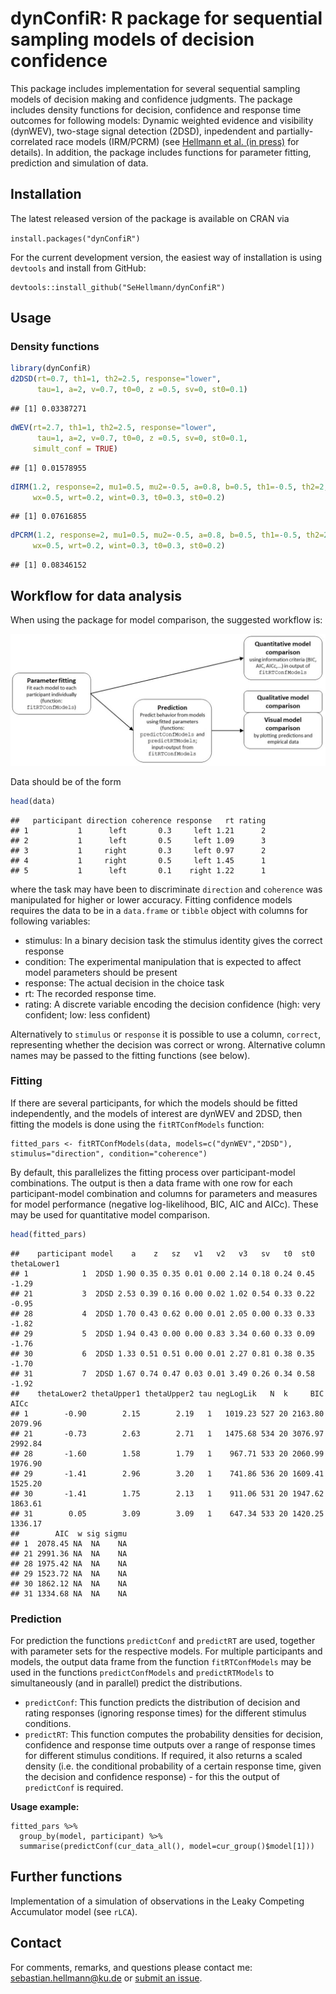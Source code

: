 # dynConfiR: R package for sequential sampling models of decision confidence

This package includes implementation for several sequential sampling
models of decision making and confidence judgments. The package includes
density functions for decision, confidence and response time outcomes
for following models: Dynamic weighted evidence and visibility (dynWEV),
two-stage signal detection (2DSD), inpedendent and partially-correlated
race models (IRM/PCRM) (see [Hellmann et al. (in
press)](https://osf.io/9jfqr) for details). In addition, the package
includes functions for parameter fitting, prediction and simulation of
data.

## Installation

The latest released version of the package is available on CRAN via

`install.packages("dynConfiR")`

For the current development version, the easiest way of installation is
using `devtools` and install from GitHub:

    devtools::install_github("SeHellmann/dynConfiR")

## Usage

### Density functions

``` r
library(dynConfiR)
d2DSD(rt=0.7, th1=1, th2=2.5, response="lower", 
      tau=1, a=2, v=0.7, t0=0, z =0.5, sv=0, st0=0.1)
```

    ## [1] 0.03387271

``` r
dWEV(rt=2.7, th1=1, th2=2.5, response="lower", 
      tau=1, a=2, v=0.7, t0=0, z =0.5, sv=0, st0=0.1,
     simult_conf = TRUE)
```

    ## [1] 0.01578955

``` r
dIRM(1.2, response=2, mu1=0.5, mu2=-0.5, a=0.8, b=0.5, th1=-0.5, th2=2, 
     wx=0.5, wrt=0.2, wint=0.3, t0=0.3, st0=0.2)
```

    ## [1] 0.07616855

``` r
dPCRM(1.2, response=2, mu1=0.5, mu2=-0.5, a=0.8, b=0.5, th1=-0.5, th2=2, 
     wx=0.5, wrt=0.2, wint=0.3, t0=0.3, st0=0.2)
```

    ## [1] 0.08346152

## Workflow for data analysis

When using the package for model comparison, the suggested workflow is:

![Package workflow for model comparison](README_files/Workflow.jpg)

Data should be of the form

``` r
head(data)
```

    ##   participant direction coherence response   rt rating
    ## 1           1      left       0.3     left 1.21      2
    ## 2           1      left       0.5     left 1.09      3
    ## 3           1     right       0.3     left 0.97      2
    ## 4           1     right       0.5     left 1.45      1
    ## 5           1      left       0.1    right 1.22      1

where the task may have been to discriminate `direction` and `coherence`
was manipulated for higher or lower accuracy. Fitting confidence models
requires the data to be in a `data.frame` or `tibble` object with
columns for following variables:

- stimulus: In a binary decision task the stimulus identity gives the
  correct response
- condition: The experimental manipulation that is expected to affect
  model parameters should be present
- response: The actual decision in the choice task
- rt: The recorded response time.
- rating: A discrete variable encoding the decision confidence (high:
  very confident; low: less confident)

Alternatively to `stimulus` or `response` it is possible to use a
column, `correct`, representing whether the decision was correct or
wrong. Alternative column names may be passed to the fitting functions
(see below).

### Fitting

If there are several participants, for which the models should be fitted
independently, and the models of interest are dynWEV and 2DSD, then
fitting the models is done using the `fitRTConfModels` function:

    fitted_pars <- fitRTConfModels(data, models=c("dynWEV","2DSD"), stimulus="direction", condition="coherence")

By default, this parallelizes the fitting process over participant-model
combinations. The output is then a data frame with one row for each
participant-model combination and columns for parameters and measures
for model performance (negative log-likelihood, BIC, AIC and AICc).
These may be used for quantitative model comparison.

``` r
head(fitted_pars)
```

    ##    participant model    a    z   sz   v1   v2   v3   sv   t0  st0 thetaLower1
    ## 1            1  2DSD 1.90 0.35 0.35 0.01 0.00 2.14 0.18 0.24 0.45       -1.29
    ## 21           3  2DSD 2.53 0.39 0.16 0.00 0.02 1.02 0.54 0.33 0.22       -0.95
    ## 28           4  2DSD 1.70 0.43 0.62 0.00 0.01 2.05 0.00 0.33 0.33       -1.82
    ## 29           5  2DSD 1.94 0.43 0.00 0.00 0.83 3.34 0.60 0.33 0.09       -1.76
    ## 30           6  2DSD 1.33 0.51 0.51 0.00 0.01 2.27 0.81 0.38 0.35       -1.70
    ## 31           7  2DSD 1.67 0.74 0.47 0.03 0.01 3.49 0.26 0.34 0.58       -1.92
    ##    thetaLower2 thetaUpper1 thetaUpper2 tau negLogLik   N  k     BIC    AICc
    ## 1        -0.90        2.15        2.19   1   1019.23 527 20 2163.80 2079.96
    ## 21       -0.73        2.63        2.71   1   1475.68 534 20 3076.97 2992.84
    ## 28       -1.60        1.58        1.79   1    967.71 533 20 2060.99 1976.90
    ## 29       -1.41        2.96        3.20   1    741.86 536 20 1609.41 1525.20
    ## 30       -1.41        1.75        2.13   1    911.06 531 20 1947.62 1863.61
    ## 31        0.05        3.09        3.09   1    647.34 533 20 1420.25 1336.17
    ##        AIC  w sig sigmu
    ## 1  2078.45 NA  NA    NA
    ## 21 2991.36 NA  NA    NA
    ## 28 1975.42 NA  NA    NA
    ## 29 1523.72 NA  NA    NA
    ## 30 1862.12 NA  NA    NA
    ## 31 1334.68 NA  NA    NA

### Prediction

For prediction the functions `predictConf` and `predictRT` are used,
together with parameter sets for the respective models. For multiple
participants and models, the output data frame from the function
`fitRTConfModels` may be used in the functions `predictConfModels` and
`predictRTModels` to simultaneously (and in parallel) predict the
distributions.

- `predictConf`: This function predicts the distribution of decision and
  rating responses (ignoring response times) for the different stimulus
  conditions.
- `predictRT`: This function computes the probability densities for
  decision, confidence and response time outputs over a range of
  response times for different stimulus conditions. If required, it also
  returns a scaled density (i.e. the conditional probability of a
  certain response time, given the decision and confidence response) -
  for this the output of `predictConf` is required.

**Usage example:**

    fitted_pars %>% 
      group_by(model, participant) %>% 
      summarise(predictConf(cur_data_all(), model=cur_group()$model[1]))

## Further functions

Implementation of a simulation of observations in the Leaky Competing
Accumulator model (see `rLCA`).

## Contact

For comments, remarks, and questions please contact me:
<sebastian.hellmann@ku.de> or [submit an
issue](https://github.com/SeHellmann/dynConfiR/issues).
